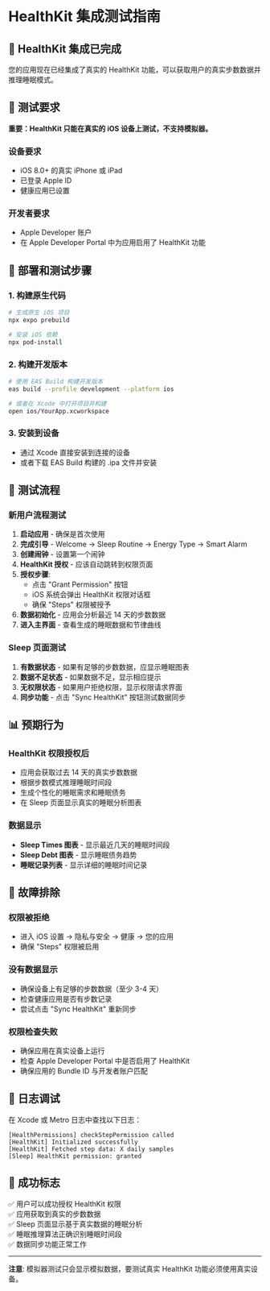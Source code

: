 # HealthKit 集成测试指南

## 🏥 HealthKit 集成已完成

您的应用现在已经集成了真实的 HealthKit 功能，可以获取用户的真实步数数据并推理睡眠模式。

## 📱 测试要求

**重要：HealthKit 只能在真实的 iOS 设备上测试，不支持模拟器。**

### 设备要求
- iOS 8.0+ 的真实 iPhone 或 iPad
- 已登录 Apple ID
- 健康应用已设置

### 开发者要求
- Apple Developer 账户
- 在 Apple Developer Portal 中为应用启用了 HealthKit 功能

## 🚀 部署和测试步骤

### 1. 构建原生代码
```bash
# 生成原生 iOS 项目
npx expo prebuild

# 安装 iOS 依赖
npx pod-install
```

### 2. 构建开发版本
```bash
# 使用 EAS Build 构建开发版本
eas build --profile development --platform ios

# 或者在 Xcode 中打开项目并构建
open ios/YourApp.xcworkspace
```

### 3. 安装到设备
- 通过 Xcode 直接安装到连接的设备
- 或者下载 EAS Build 构建的 .ipa 文件并安装

## 🧪 测试流程

### 新用户流程测试
1. **启动应用** - 确保是首次使用
2. **完成引导** - Welcome → Sleep Routine → Energy Type → Smart Alarm
3. **创建闹钟** - 设置第一个闹钟
4. **HealthKit 授权** - 应该自动跳转到权限页面
5. **授权步骤**:
   - 点击 "Grant Permission" 按钮
   - iOS 系统会弹出 HealthKit 权限对话框
   - 确保 "Steps" 权限被授予
6. **数据初始化** - 应用会分析最近 14 天的步数数据
7. **进入主界面** - 查看生成的睡眠数据和节律曲线

### Sleep 页面测试
1. **有数据状态** - 如果有足够的步数数据，应显示睡眠图表
2. **数据不足状态** - 如果数据不足，显示相应提示
3. **无权限状态** - 如果用户拒绝权限，显示权限请求界面
4. **同步功能** - 点击 "Sync HealthKit" 按钮测试数据同步

## 📊 预期行为

### HealthKit 权限授权后
- 应用会获取过去 14 天的真实步数数据
- 根据步数模式推理睡眠时间段
- 生成个性化的睡眠需求和睡眠债务
- 在 Sleep 页面显示真实的睡眠分析图表

### 数据显示
- **Sleep Times 图表** - 显示最近几天的睡眠时间段
- **Sleep Debt 图表** - 显示睡眠债务趋势
- **睡眠记录列表** - 显示详细的睡眠时间记录

## 🐛 故障排除

### 权限被拒绝
- 进入 iOS 设置 → 隐私与安全 → 健康 → 您的应用
- 确保 "Steps" 权限被启用

### 没有数据显示
- 确保设备上有足够的步数数据（至少 3-4 天）
- 检查健康应用是否有步数记录
- 尝试点击 "Sync HealthKit" 重新同步

### 权限检查失败
- 确保应用在真实设备上运行
- 检查 Apple Developer Portal 中是否启用了 HealthKit
- 确保应用的 Bundle ID 与开发者账户匹配

## 📝 日志调试

在 Xcode 或 Metro 日志中查找以下日志：
```
[HealthPermissions] checkStepPermission called
[HealthKit] Initialized successfully
[HealthKit] Fetched step data: X daily samples
[Sleep] HealthKit permission: granted
```

## 🎯 成功标志

✅ 用户可以成功授权 HealthKit 权限  
✅ 应用获取到真实的步数数据  
✅ Sleep 页面显示基于真实数据的睡眠分析  
✅ 睡眠推理算法正确识别睡眠时间段  
✅ 数据同步功能正常工作  

---

**注意**: 模拟器测试只会显示模拟数据，要测试真实 HealthKit 功能必须使用真实设备。
